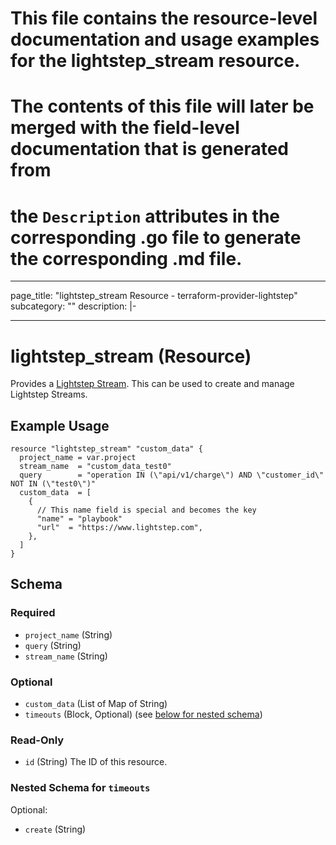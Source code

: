 # This file contains the resource-level documentation and usage examples for the lightstep_stream resource.
# The contents of this file will later be merged with the field-level documentation that is generated from
# the `Description` attributes in the corresponding .go file to generate the corresponding .md file.

---
page_title: "lightstep_stream Resource - terraform-provider-lightstep"
subcategory: ""
description: |-

---

# lightstep_stream (Resource)

Provides a [Lightstep Stream](https://api-docs.lightstep.com/reference/streams). This can be used to create and manage Lightstep Streams.

## Example Usage

```hcl
resource "lightstep_stream" "custom_data" {
  project_name = var.project
  stream_name  = "custom_data_test0"
  query        = "operation IN (\"api/v1/charge\") AND \"customer_id\" NOT IN (\"test0\")"
  custom_data  = [
    {
      // This name field is special and becomes the key
      "name" = "playbook"
      "url"  = "https://www.lightstep.com",
    },
  ]
}
```

<!-- schema generated by tfplugindocs -->
## Schema

### Required

- `project_name` (String)
- `query` (String)
- `stream_name` (String)

### Optional

- `custom_data` (List of Map of String)
- `timeouts` (Block, Optional) (see [below for nested schema](#nestedblock--timeouts))

### Read-Only

- `id` (String) The ID of this resource.

<a id="nestedblock--timeouts"></a>
### Nested Schema for `timeouts`

Optional:

- `create` (String)
